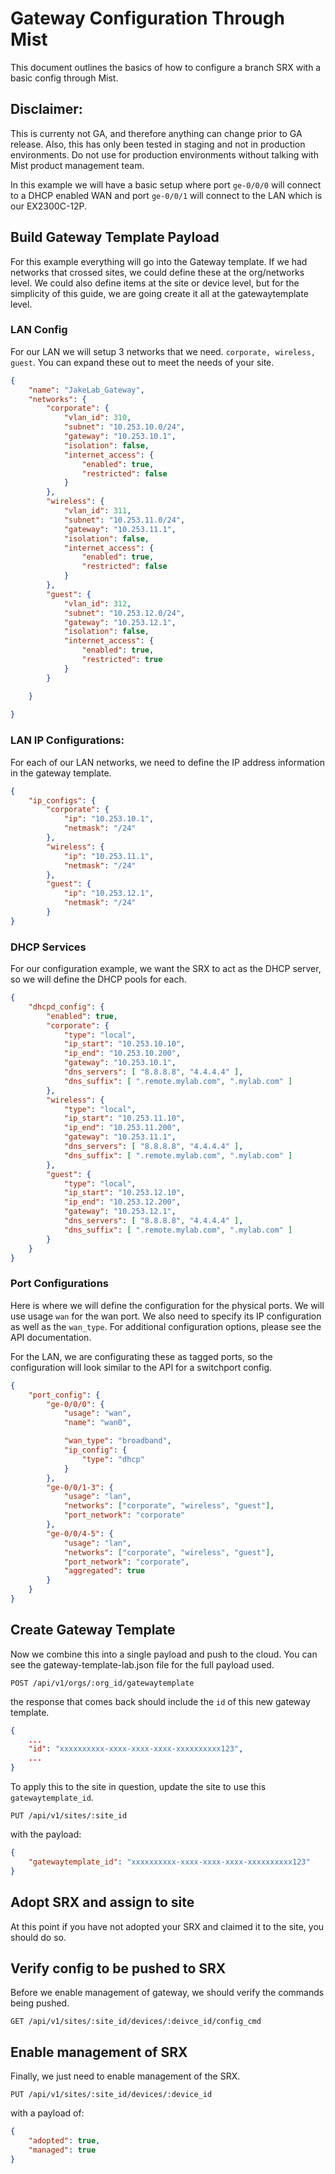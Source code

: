 # Gateway Configuration Through Mist

This document outlines the basics of how to configure a branch SRX with a basic config through Mist.  

## Disclaimer:
This is currenty not GA, and therefore anything can change prior to GA release.  Also, this has only been tested in staging and not in production environments.  Do not use for production environments without talking with Mist product management team.

In this example we will have a basic setup where port `ge-0/0/0` will connect to a DHCP enabled WAN and port `ge-0/0/1` will connect to the LAN which is our EX2300C-12P.

## Build Gateway Template Payload
For this example everything will go into the Gateway template.  If we had networks that crossed sites, we could define these at the org/networks level.  We could also define items at the site or device level, but for the simplicity of this guide, we are going create it all at the gatewaytemplate level.

### LAN Config

For our LAN we will setup 3 networks that we need. `corporate, wireless, guest`.  You can expand these out to meet the needs of your site.

```json
{
    "name": "JakeLab_Gateway",
    "networks": {
        "corporate": {
            "vlan_id": 310,
            "subnet": "10.253.10.0/24",
            "gateway": "10.253.10.1",
            "isolation": false,
            "internet_access": {
                "enabled": true,
                "restricted": false
            }
        },
        "wireless": {
            "vlan_id": 311,
            "subnet": "10.253.11.0/24",
            "gateway": "10.253.11.1",
            "isolation": false,
            "internet_access": {
                "enabled": true,
                "restricted": false
            }
        },
        "guest": {
            "vlan_id": 312,
            "subnet": "10.253.12.0/24",
            "gateway": "10.253.12.1",
            "isolation": false,
            "internet_access": {
                "enabled": true,
                "restricted": true
            }
        }

    }
     
}
```

### LAN IP Configurations:
For each of our LAN networks, we need to define the IP address information in the gateway template.

```json
{
    "ip_configs": {
        "corporate": {
            "ip": "10.253.10.1",
            "netmask": "/24"
        },
        "wireless": {
            "ip": "10.253.11.1",
            "netmask": "/24"
        },
        "guest": {
            "ip": "10.253.12.1",
            "netmask": "/24"
        }
}

```

### DHCP Services
For our configuration example, we want the SRX to act as the DHCP server, so we will define the DHCP pools for each.

```json
{
    "dhcpd_config": {
        "enabled": true,
        "corporate": {
            "type": "local",
            "ip_start": "10.253.10.10",
            "ip_end": "10.253.10.200",                
            "gateway": "10.253.10.1",
            "dns_servers": [ "8.8.8.8", "4.4.4.4" ],
            "dns_suffix": [ ".remote.mylab.com", ".mylab.com" ]
        },
        "wireless": {
            "type": "local",
            "ip_start": "10.253.11.10",
            "ip_end": "10.253.11.200",                
            "gateway": "10.253.11.1",
            "dns_servers": [ "8.8.8.8", "4.4.4.4" ],
            "dns_suffix": [ ".remote.mylab.com", ".mylab.com" ]
        },
        "guest": {
            "type": "local",
            "ip_start": "10.253.12.10",
            "ip_end": "10.253.12.200",                
            "gateway": "10.253.12.1",
            "dns_servers": [ "8.8.8.8", "4.4.4.4" ],
            "dns_suffix": [ ".remote.mylab.com", ".mylab.com" ]
        }
    }
}
```

### Port Configurations
Here is where we will define the configuration for the physical ports.  We will use usage `wan` for the wan port.  We also need to specify its IP configuration as well as the `wan_type`.  For additional configuration options, please see the API documentation.

For the LAN, we are configurating these as tagged ports, so the configuration will look similar to the API for a switchport config.

```json
{
    "port_config": {
        "ge-0/0/0": {
            "usage": "wan",
            "name": "wan0",

            "wan_type": "broadband",
            "ip_config": {
                "type": "dhcp"
            }
        },
        "ge-0/0/1-3": {
            "usage": "lan",
            "networks": ["corporate", "wireless", "guest"],
            "port_network": "corporate"
        },
        "ge-0/0/4-5": {
            "usage": "lan",
            "networks": ["corporate", "wireless", "guest"],
            "port_network": "corporate",
            "aggregated": true
        }
    }
}
```

## Create Gateway Template
Now we combine this into a single payload and push to the cloud.  You can see the gateway-template-lab.json file for the full payload used.

```
POST /api/v1/orgs/:org_id/gatewaytemplate
```

the response that comes back should include the `id` of this new gateway template.

```json
{
    ...
    "id": "xxxxxxxxxx-xxxx-xxxx-xxxx-xxxxxxxxxx123",
    ...
}
```

To apply this to the site in question, update the site to use this `gatewaytemplate_id`.

```
PUT /api/v1/sites/:site_id
```

with the payload:
```json
{
    "gatewaytemplate_id": "xxxxxxxxxx-xxxx-xxxx-xxxx-xxxxxxxxxx123"
}

```

## Adopt SRX and assign to site
At this point if you have not adopted your SRX and claimed it to the site, you should do so.


## Verify config to be pushed to SRX

Before we enable management of gateway, we should verify the commands being pushed.

```
GET /api/v1/sites/:site_id/devices/:deivce_id/config_cmd
```

## Enable management of SRX
Finally, we just need to enable management of the SRX.

```
PUT /api/v1/sites/:site_id/devices/:device_id
```

with a payload of:
```json
{
    "adopted": true,
    "managed": true
}
```

